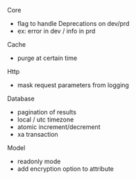 Core
- flag to handle Deprecations on dev/prd
- ex: error in dev / info in prd

Cache
- purge at certain time

Http
- mask request parameters from logging

Database
- pagination of results
- local / utc timezone
- atomic increment/decrement
- xa transaction

Model
- readonly mode
- add encryption option to attribute
